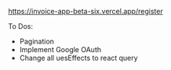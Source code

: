 https://invoice-app-beta-six.vercel.app/register

To Dos:

<ul>
  <li>Pagination</li>
  <li>Implement Google OAuth</li>
  <li>Change all uesEffects to react query</li>
</ul>
